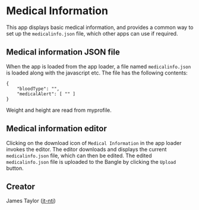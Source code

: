 # Medical Information

This app displays basic medical information, and provides a common way to set up the `medicalinfo.json` file, which other apps can use if required.

## Medical information JSON file

When the app is loaded from the app loader, a file named `medicalinfo.json` is loaded along with the javascript etc.
The file has the following contents:

```
{
    "bloodType": "",
    "medicalAlert": [ "" ]
}
```

Weight and height are read from myprofile.

## Medical information editor

Clicking on the download icon of `Medical Information` in the app loader invokes the editor.
The editor downloads and displays the current `medicalinfo.json` file, which can then be edited.
The edited `medicalinfo.json` file is uploaded to the Bangle by clicking the `Upload` button.

## Creator

James Taylor ([jt-nti](https://github.com/jt-nti))

